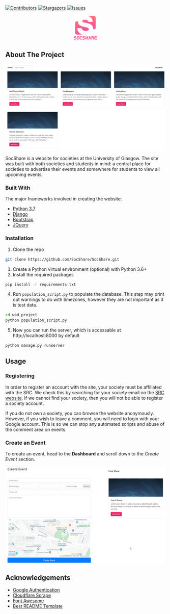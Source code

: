 [![Contributors][contributors-shield]][contributors-url]
[![Stargazers][stars-shield]][stars-url]
[![Issues][issues-shield]][issues-url]
<br />
<p align="center">
    <a href="http://socshare.pythonanywhere.com">
        <img src="images/logo.png" alt="Logo" width="80" height="80">
    </a>
</p>

<!-- ABOUT THE PROJECT -->
## About The Project

<p align="center">
    <img src="images/example.png" alt="Screenshot">
</p>

SocShare is a website for societies at the University of Glasgow. The site was built with both societies and students in mind: a central place for societies to advertise their events and somewhere for students to view all upcoming events.

### Built With
The major frameworks involved in creating the website:
* [Python 3.7](https://www.python.org/)
* [Django](https://www.djangoproject.com/)
* [Bootstrap](https://getbootstrap.com)
* [JQuery](https://jquery.com)

### Installation

1. Clone the repo
```sh
git clone https://github.com/SocShare/SocShare.git
```
1. Create a Python virtual environment (optional) with Python 3.6+
2. Install the required packages
```sh
pip install -r requirements.txt
```
4. Run `population_script.py` to populate the database. This step may print out warnings to do with timezones, however they are not important as it is test data.
```sh
cd wad_project
python population_script.py
```
5. Now you can run the server, which is accessable at http://localhost:8000 by default
```sh
python manage.py runserver
```

<!-- USAGE EXAMPLES -->
## Usage

### Registering
In order to register an account with the site, your society must be affiliated with the SRC. We check this by searching for your society email on the [SRC website](https://www.glasgowstudent.net/clubs/find-a-club/). If we cannot find your society, then you will not be able to register a society account.  

If you do not own a society, you can browse the website anonymously. However, if you wish to leave a comment, you will need to login with your Google account. This is so we can stop any automated scripts and abuse of the comment area on events.

### Create an Event
To create an event, head to the **Dashboard** and scroll down to the *Create Event* section.
<p align="center">
    <img src="images/event.gif" alt="Create an event">
</p>


<!-- ACKNOWLEDGEMENTS -->
## Acknowledgements
* [Google Authentication](https://github.com/googleapis/google-auth-library-python)
* [Cloudflare Scrape](https://github.com/Anorov/cloudflare-scrape)
* [Font Awesome](https://fontawesome.com)
* [Best README Template](https://github.com/othneildrew/Best-README-Template)


<!-- MARKDOWN LINKS & IMAGES -->
<!-- https://www.markdownguide.org/basic-syntax/#reference-style-links -->
[contributors-shield]: https://img.shields.io/github/contributors/SocShare/SocShare.svg?style=flat-square
[contributors-url]: https://github.com/SocShare/SocShare/graphs/contributors
[stars-shield]: https://img.shields.io/github/stars/SocShare/SocShare.svg?style=flat-square
[stars-url]: https://github.com/SocShare/SocShare/stargazers
[issues-shield]: https://img.shields.io/github/issues/SocShare/SocShare.svg?style=flat-square
[issues-url]: https://github.com/SocShare/SocShare/issues